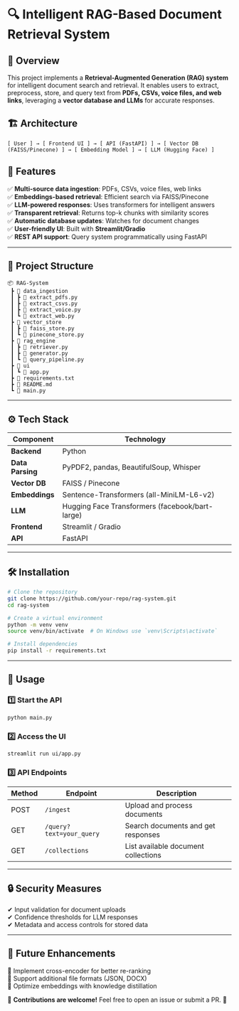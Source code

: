 # 🔍 Intelligent RAG-Based Document Retrieval System

## 📌 Overview
This project implements a **Retrieval-Augmented Generation (RAG) system** for intelligent document search and retrieval. It enables users to extract, preprocess, store, and query text from **PDFs, CSVs, voice files, and web links**, leveraging a **vector database and LLMs** for accurate responses.

## 🏗️ Architecture
```
[ User ] → [ Frontend UI ] → [ API (FastAPI) ] → [ Vector DB (FAISS/Pinecone) ] → [ Embedding Model ] → [ LLM (Hugging Face) ]
```

## 🚀 Features
✅ **Multi-source data ingestion**: PDFs, CSVs, voice files, web links  
✅ **Embeddings-based retrieval**: Efficient search via FAISS/Pinecone  
✅ **LLM-powered responses**: Uses transformers for intelligent answers  
✅ **Transparent retrieval**: Returns top-k chunks with similarity scores  
✅ **Automatic database updates**: Watches for document changes  
✅ **User-friendly UI**: Built with **Streamlit/Gradio**  
✅ **REST API support**: Query system programmatically using FastAPI  

---

## 📂 Project Structure
```
📦 RAG-System
 ┣ 📂 data_ingestion
 ┃ ┣ 📜 extract_pdfs.py
 ┃ ┣ 📜 extract_csvs.py
 ┃ ┣ 📜 extract_voice.py
 ┃ ┗ 📜 extract_web.py
 ┣ 📂 vector_store
 ┃ ┣ 📜 faiss_store.py
 ┃ ┗ 📜 pinecone_store.py
 ┣ 📂 rag_engine
 ┃ ┣ 📜 retriever.py
 ┃ ┣ 📜 generator.py
 ┃ ┗ 📜 query_pipeline.py
 ┣ 📂 ui
 ┃ ┗ 📜 app.py
 ┣ 📜 requirements.txt
 ┣ 📜 README.md
 ┗ 📜 main.py
```

---

## ⚙️ Tech Stack
| Component        | Technology |
|-----------------|------------|
| **Backend**     | Python |
| **Data Parsing**| PyPDF2, pandas, BeautifulSoup, Whisper |
| **Vector DB**   | FAISS / Pinecone |
| **Embeddings**  | Sentence-Transformers (all-MiniLM-L6-v2) |
| **LLM**         | Hugging Face Transformers (facebook/bart-large) |
| **Frontend**    | Streamlit / Gradio |
| **API**         | FastAPI |

---

## 🛠️ Installation
```bash
# Clone the repository
git clone https://github.com/your-repo/rag-system.git
cd rag-system

# Create a virtual environment
python -m venv venv
source venv/bin/activate  # On Windows use `venv\Scripts\activate`

# Install dependencies
pip install -r requirements.txt
```

---

## 🚀 Usage
### 1️⃣ Start the API
```bash
python main.py
```
### 2️⃣ Access the UI
```bash
streamlit run ui/app.py
```
### 3️⃣ API Endpoints
| Method | Endpoint | Description |
|--------|----------|-------------|
| POST | `/ingest` | Upload and process documents |
| GET  | `/query?text=your_query` | Search documents and get responses |
| GET  | `/collections` | List available document collections |

---

## 🔒 Security Measures
✔ Input validation for document uploads  
✔ Confidence thresholds for LLM responses  
✔ Metadata and access controls for stored data  

---

## 📌 Future Enhancements
🔹 Implement cross-encoder for better re-ranking  
🔹 Support additional file formats (JSON, DOCX)  
🔹 Optimize embeddings with knowledge distillation  

📢 **Contributions are welcome!** Feel free to open an issue or submit a PR. 🙌
